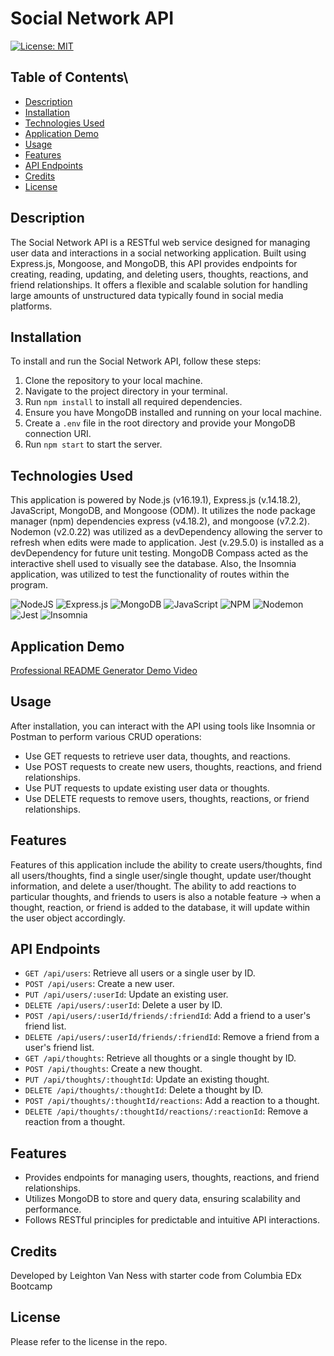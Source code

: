 # Social Network API
[![License: MIT](https://img.shields.io/badge/License-MIT-yellow.svg)](https://opensource.org/licenses/MIT)

## Table of Contents\
* [Description](#description)
* [Installation](#installation)
* [Technologies Used](#technologies-used)
* [Application Demo](#application-demo)
* [Usage](#usage)
* [Features](#features)
* [API Endpoints](#api-endpoints)
* [Credits](#credits)
* [License](#license)

## Description

The Social Network API is a RESTful web service designed for managing user data and interactions in a social networking application. Built using Express.js, Mongoose, and MongoDB, this API provides endpoints for creating, reading, updating, and deleting users, thoughts, reactions, and friend relationships. It offers a flexible and scalable solution for handling large amounts of unstructured data typically found in social media platforms.

## Installation

To install and run the Social Network API, follow these steps:

1. Clone the repository to your local machine.
2. Navigate to the project directory in your terminal.
3. Run `npm install` to install all required dependencies.
4. Ensure you have MongoDB installed and running on your local machine.
5. Create a `.env` file in the root directory and provide your MongoDB connection URI.
6. Run `npm start` to start the server.

## Technologies Used

This application is powered by Node.js (v16.19.1), Express.js (v.14.18.2), JavaScript, MongoDB, and Mongoose (ODM). It utilizes the node package manager (npm) dependencies express (v4.18.2), and mongoose (v7.2.2). Nodemon (v2.0.22) was utilized as a devDependency allowing the server to refresh when edits were made to application. Jest (v.29.5.0) is installed as a devDependency for future unit testing. MongoDB Compass acted as the interactive shell used to visually see the database. Also, the Insomnia application, was utilized to test the functionality of routes within the program.

![NodeJS](https://img.shields.io/badge/node.js-6DA55F?style=for-the-badge&logo=node.js&logoColor=white)
![Express.js](https://img.shields.io/badge/express.js-%23404d59.svg?style=for-the-badge&logo=express&logoColor=%2361DAFB)
![MongoDB](https://img.shields.io/badge/MongoDB-%234ea94b.svg?style=for-the-badge&logo=mongodb&logoColor=white)
![JavaScript](https://img.shields.io/badge/javascript-%23323330.svg?style=for-the-badge&logo=javascript&logoColor=%23F7DF1E)
![NPM](https://img.shields.io/badge/NPM-%23CB3837.svg?style=for-the-badge&logo=npm&logoColor=white)
![Nodemon](https://img.shields.io/badge/NODEMON-%23323330.svg?style=for-the-badge&logo=nodemon&logoColor=%BBDEAD)
![Jest](https://img.shields.io/badge/-jest-%23C21325?style=for-the-badge&logo=jest&logoColor=white)
![Insomnia](https://img.shields.io/badge/Insomnia-black?style=for-the-badge&logo=insomnia&logoColor=5849BE)

## Application Demo

[Professional README Generator Demo Video](https://www.icloud.com/iclouddrive/05c14tUMs6o7mvLuRk3KdbHiQ#Social_Network_API_Demo)

## Usage

After installation, you can interact with the API using tools like Insomnia or Postman to perform various CRUD operations:

- Use GET requests to retrieve user data, thoughts, and reactions.
- Use POST requests to create new users, thoughts, reactions, and friend relationships.
- Use PUT requests to update existing user data or thoughts.
- Use DELETE requests to remove users, thoughts, reactions, or friend relationships.

## Features

Features of this application include the ability to create users/thoughts, find all users/thoughts, find a single user/single thought, update user/thought information, and delete a user/thought. The ability to add reactions to particular thoughts, and friends to users is also a notable feature -> when a thought, reaction, or friend is added to the database, it will update within the user object accordingly.


## API Endpoints

- `GET /api/users`: Retrieve all users or a single user by ID.
- `POST /api/users`: Create a new user.
- `PUT /api/users/:userId`: Update an existing user.
- `DELETE /api/users/:userId`: Delete a user by ID.
- `POST /api/users/:userId/friends/:friendId`: Add a friend to a user's friend list.
- `DELETE /api/users/:userId/friends/:friendId`: Remove a friend from a user's friend list.
- `GET /api/thoughts`: Retrieve all thoughts or a single thought by ID.
- `POST /api/thoughts`: Create a new thought.
- `PUT /api/thoughts/:thoughtId`: Update an existing thought.
- `DELETE /api/thoughts/:thoughtId`: Delete a thought by ID.
- `POST /api/thoughts/:thoughtId/reactions`: Add a reaction to a thought.
- `DELETE /api/thoughts/:thoughtId/reactions/:reactionId`: Remove a reaction from a thought.

## Features

- Provides endpoints for managing users, thoughts, reactions, and friend relationships.
- Utilizes MongoDB to store and query data, ensuring scalability and performance.
- Follows RESTful principles for predictable and intuitive API interactions.

## Credits

Developed by Leighton Van Ness with starter code from Columbia EDx Bootcamp

## License

Please refer to the license in the repo.

